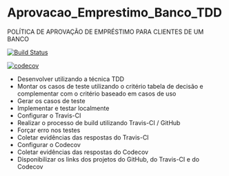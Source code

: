 # Aprovacao_Emprestimo_Banco_TDD
POLÍTICA DE APROVAÇÃO DE EMPRÉSTIMO PARA CLIENTES DE UM BANCO

[![Build Status](https://app.travis-ci.com/matheusaf/Aprovacao_Emprestimo_Banco_TDD.svg?token=QqpRiyzussq8vARyH5Jx&branch=main)](https://app.travis-ci.com/matheusaf/Aprovacao_Emprestimo_Banco_TDD)

[![codecov](https://codecov.io/gh/matheusaf/Aprovacao_Emprestimo_Banco_TDD/branch/main/graph/badge.svg?token=XWMY8Y2O33)](https://codecov.io/gh/matheusaf/Aprovacao_Emprestimo_Banco_TDD)

- Desenvolver utilizando a técnica TDD
- Montar os casos de teste utilizando o critério tabela de decisão e complementar com o critério baseado em casos de uso
- Gerar os casos de teste
- Implementar e testar localmente
- Configurar o Travis-CI
- Realizar o processo de build utilizando Travis-CI / GitHub
- Forçar erro nos testes
- Coletar evidências das respostas do Travis-CI
- Configurar o Codecov
- Coletar evidências das respostas do Codecov
- Disponibilizar os links dos projetos do GitHub, do Travis-CI e do Codecov
